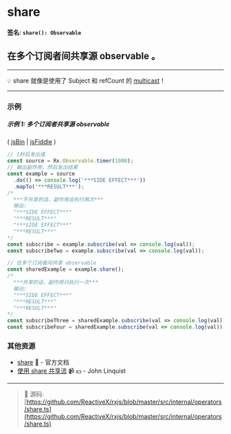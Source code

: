 # share

#### 签名: `share(): Observable`

## 在多个订阅者间共享源 observable 。

---

:bulb:  share 就像是使用了 Subject 和 refCount 的 [multicast](multicast.md)！

---

### 示例

##### 示例 1: 多个订阅者共享源 observable 

( [jsBin](http://jsbin.com/jobiyomari/1/edit?js,console) |
[jsFiddle](https://jsfiddle.net/btroncone/Lmesxxaq/) )

```js
// 1秒后发出值
const source = Rx.Observable.timer(1000);
// 输出副作用，然后发出结果
const example = source
  .do(() => console.log('***SIDE EFFECT***'))
  .mapTo('***RESULT***');
/*
  ***不共享的话，副作用会执行两次***
  输出: 
  "***SIDE EFFECT***"
  "***RESULT***"
  "***SIDE EFFECT***"
  "***RESULT***"
*/
const subscribe = example.subscribe(val => console.log(val));
const subscribeTwo = example.subscribe(val => console.log(val));

// 在多个订阅者间共享 observable
const sharedExample = example.share();
/*
  ***共享的话，副作用只执行一次***
  输出: 
  "***SIDE EFFECT***"
  "***RESULT***"
  "***RESULT***"
*/
const subscribeThree = sharedExample.subscribe(val => console.log(val));
const subscribeFour = sharedExample.subscribe(val => console.log(val));
```


### 其他资源

* [share](http://cn.rx.js.org/class/es6/Observable.js~Observable.html#instance-method-share) :newspaper: - 官方文档
* [使用 share 共享流](https://egghead.io/lessons/rxjs-sharing-streams-with-share?course=step-by-step-async-javascript-with-rxjs) :video_camera: :dollar: - John Linquist

---
> :file_folder: 源码:  [https://github.com/ReactiveX/rxjs/blob/master/src/internal/operators/share.ts](https://github.com/ReactiveX/rxjs/blob/master/src/internal/operators/share.ts)
